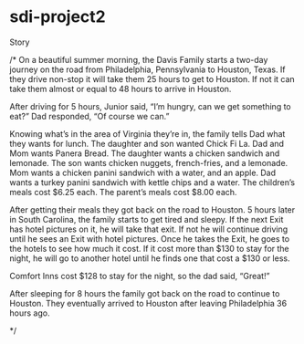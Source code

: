 sdi-project2
============

Story 

/*
On a beautiful summer morning, the Davis Family starts a two-day journey on the road from Philadelphia, Pennsylvania 
to Houston, Texas. If they drive non-stop it will take them 25 hours to get to Houston. If not it can take them almost 
or equal to 48 hours to arrive in Houston. 

After driving for 5 hours, Junior said, “I’m hungry, can we get something to eat?” Dad responded, “Of course we can.” 

Knowing what’s in the area of Virginia they’re in, the family tells Dad what they wants for lunch. The daughter and 
son wanted Chick Fi La. Dad and Mom wants Panera Bread.  The daughter wants a chicken sandwich and lemonade. The son 
wants chicken nuggets, french-fries, and a lemonade. Mom wants a chicken panini sandwich with a water, and an apple. 
Dad wants a turkey panini sandwich with kettle chips and a water.  The children’s meals cost $6.25 each. 
The parent’s meals cost $8.00 each. 

After getting their meals they got back on the road to Houston. 5 hours later in South Carolina, the family starts to 
get tired and sleepy.  If the next Exit has hotel pictures on it, he will take that exit. If not he will continue 
driving until he sees an Exit with hotel pictures. Once he takes the Exit, he goes to the hotels to see how much it 
cost. If it cost more than $130 to stay for the night, he will go to another hotel until he finds one that cost a $130 
or less. 

Comfort Inns cost $128 to stay for the night, so the dad said, “Great!”

After sleeping for 8 hours the family got back on the road to continue to Houston. They eventually arrived to Houston 
after leaving Philadelphia 36 hours ago.

*/
